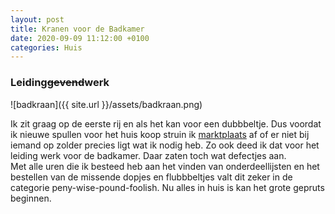 ```yaml
---
layout: post
title: Kranen voor de Badkamer
date: 2020-09-09 11:12:00 +0100
categories: Huis
---
```


### Leiding~~gevend~~werk
![badkraan]({{ site.url }}/assets/badkraan.png)  

Ik zit graag op de eerste rij en als het kan voor een dubbbeltje. Dus voordat ik nieuwe spullen voor het huis koop struin ik [marktplaats](https://www.marktplaats.nl/q/rapido+t) af of er niet bij iemand op zolder precies ligt wat ik nodig heb. Zo ook deed ik dat voor het leiding werk voor de badkamer. Daar zaten toch wat defectjes aan.  
Met alle uren die ik besteed heb aan het vinden van onderdeellijsten en het bestellen van de missende dopjes en flubbbeltjes valt dit zeker in de categorie peny-wise-pound-foolish. Nu alles in huis is kan het grote gepruts beginnen.
